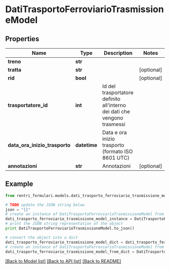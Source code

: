 # DatiTrasportoFerroviarioTrasmissioneModel


## Properties
Name | Type | Description | Notes
------------ | ------------- | ------------- | -------------
**treno** | **str** |  | 
**tratta** | **str** |  | [optional] 
**rid** | **bool** |  | [optional] 
**trasportatore_id** | **int** | Id del trasportatore definito all&#39;interno dei dati che vengono trasmessi | 
**data_ora_inizio_trasporto** | **datetime** | Data e ora inizio trasporto (formato ISO 8601 UTC) | 
**annotazioni** | **str** | Annotazioni | [optional] 

## Example

```python
from rentri_formulari.models.dati_trasporto_ferroviario_trasmissione_model import DatiTrasportoFerroviarioTrasmissioneModel

# TODO update the JSON string below
json = "{}"
# create an instance of DatiTrasportoFerroviarioTrasmissioneModel from a JSON string
dati_trasporto_ferroviario_trasmissione_model_instance = DatiTrasportoFerroviarioTrasmissioneModel.from_json(json)
# print the JSON string representation of the object
print DatiTrasportoFerroviarioTrasmissioneModel.to_json()

# convert the object into a dict
dati_trasporto_ferroviario_trasmissione_model_dict = dati_trasporto_ferroviario_trasmissione_model_instance.to_dict()
# create an instance of DatiTrasportoFerroviarioTrasmissioneModel from a dict
dati_trasporto_ferroviario_trasmissione_model_from_dict = DatiTrasportoFerroviarioTrasmissioneModel.from_dict(dati_trasporto_ferroviario_trasmissione_model_dict)
```
[[Back to Model list]](../README.md#documentation-for-models) [[Back to API list]](../README.md#documentation-for-api-endpoints) [[Back to README]](../README.md)


